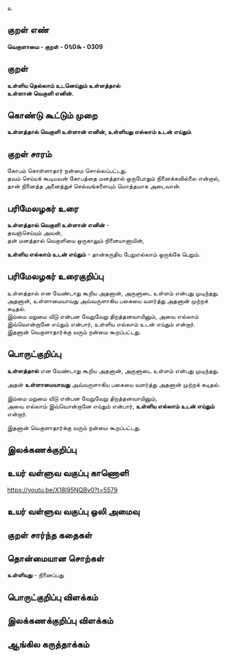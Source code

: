 உ

## குறள் எண் 

**வெகுளாமை - குறள் - 0௩0௯ - 0309**  

## குறள் 

**உள்ளிய தெல்லாம் உடனெய்தும் உள்ளத்தால்  
உள்ளான் வெகுளி எனின்.**

## கொண்டு கூட்டும் முறை

**உள்ளத்தால் வெகுளி உள்ளான் எனின், உள்ளியது எல்லாம் உடன் எய்தும்** 

## குறள் சாரம் 

கோபம் கொள்ளாதார் நன்மை சொல்லப்பட்டது.  
தவம் செய்யக் கூடியவன் கோபத்தை மனத்தால் ஒருபோதும் நினைக்கவில்லை என்றால், தான் நினைத்த அனைத்துச் செல்வங்களையும் மொத்தமாக அடைவான்.

## பரிமேலழகர் உரை

**உள்ளத்தால் வெகுளி உள்ளான் எனின்** -   
தவஞ்செய்யும் அவன்,   
தன் மனத்தால் வெகுளியை ஒருகாலும் நினையானாயின்,   

**உள்ளிய எல்லாம் உடன் எய்தும்** - தான்கருதிய பேறுஎல்லாம் ஒருங்கே பெறும்.   
  
## பரிமேலழகர் உரைகுறிப்பு   

உள்ளத்தால் என வேண்டாது கூறிய அதனான், அருளுடை உள்ளம் என்பது முடிந்தது.  
அதனான், உள்ளாமையாவது அவ்வருளாகிய பகையை வளர்த்து அதனான் முற்றக் கடிதல்.   
இம்மை மறுமை வீடு என்பன வேறுவேறு திறத்தனவாயினும், அவை எல்லாம் இவ்வொன்றானே எய்தும் என்பார், உள்ளிய எல்லாம் உடன் எய்தும் என்றார்.   
இதனான் வெகுளாதார்க்கு வரும் நன்மை கூறப்பட்டது.  

## பொருட்குறிப்பு 

**உள்ளத்தால்** என வேண்டாது கூறிய அதனான், அருளுடை உள்ளம் என்பது முடிந்தது.  

அதன் **உள்ளாமையாவது** அவ்வருளாகிய பகையை வளர்த்து அதனான் முற்றக் கடிதல்.  

இம்மை மறுமை வீடு என்பன வேறுவேறு திறத்தனவாயினும்,   
அவை எல்லாம் இவ்வொன்றானே எய்தும் என்பார், **உள்ளிய எல்லாம் உடன் எய்தும்** என்றார்.   

இதனான் வெகுளாதார்க்கு வரும் நன்மை கூறப்பட்டது.  

## இலக்கணக்குறிப்பு  


## உயர் வள்ளுவ வகுப்பு காணொளி

https://youtu.be/X18l95NQBv0?t=5579

## உயர் வள்ளுவ வகுப்பு ஒலி அமைவு 

 
## குறள் சார்ந்த கதைகள் 


## தொன்மையான சொற்கள்

**உள்ளியது** - நினைப்பது

## பொருட்குறிப்பு விளக்கம்


## இலக்கணக்குறிப்பு விளக்கம்


## ஆங்கில கருத்தாக்கம் 


